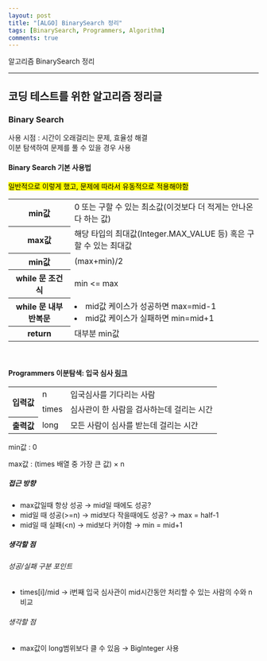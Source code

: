 ```yaml
---
layout: post
title: "[ALGO] BinarySearch 정리"
tags: [BinarySearch, Programmers, Algorithm]
comments: true
---
```


알고리즘 BinarySearch 정리

---

## 코딩 테스트를 위한 알고리즘 정리글

### Binary Search

사용 시점
: 시간이 오래걸리는 문제, 효율성 해결<br/> 이분 탐색하여 문제를 풀 수 있을 경우 사용
<br/>

#### Binary Search 기본 사용법
<mark>일반적으로 이렇게 했고, 문제에 따라서 유동적으로 적용해야함</mark>

<table>
<tr><th><b>min값</b></th><td>0 또는 구할 수 있는 최소값(이것보다 더 적게는 안나온다 하는 값)</td></tr>
<tr><th><b>max값</b></th><td>해당 타입의 최대값(Integer.MAX_VALUE 등) 혹은 구할 수 있는 최대값</td></tr>
<tr><th><b>min값</b></th><td>(max+min)/2</td></tr>

<tr><th><b>while 문 조건식</b></th><td>min <= max</td></tr>
<tr><th><b>while 문 내부 반복문</b></th><td> <li> mid값 케이스가 성공하면 max=mid-1</li>
  <li>mid값 케이스가 실패하면 min=mid+1</li></td></tr>
<tr><th><b>return</b></th><td>대부분 min값</td></tr>
</table>
<br/>


#### Programmers 이분탐색: 입국 심사 [링크](https://programmers.co.kr/learn/courses/30/lessons/43238#)

<table>

<tr><th rowspan='2'><b>입력값</b></th><td>n</td><td>입국심사를 기다리는 사람</td></tr>
<tr><td>times</td><td>심사관이 한 사람을 검사하는데 걸리는 시간</td></tr>
<tr><th><b>출력값</b></th><td>long</td><td>모든 사람이 심사를 받는데 걸리는 시간</td></tr>
</table>

min값
: 0

max값
: (times 배열 중 가장 큰 값) × n

##### 접근 방향

- max값일때 항상 성공 → mid일 때에도 성공?
- mid일 때 성공(>=n) → mid보다 작을때에도 성공? → max = half-1
- mid일 때 실패(<n) → mid보다 커야함 → min = mid+1

##### 생각할 점

###### 성공/실패 구분 포인트
- times[i]/mid → i번째 입국 심사관이 mid시간동안 처리할 수 있는 사람의 수와 n 비교

###### 생각할 점
- max값이 long범위보다 클 수 있음 → BigInteger 사용